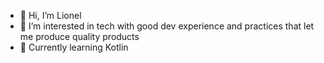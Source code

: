 - 👋 Hi, I’m Lionel
- 👀 I’m interested in tech with good dev experience and practices that let me produce quality products
- 🌱 Currently learning Kotlin

<!---
Lmottet/Lmottet is a ✨ special ✨ repository because its `README.md` (this file) appears on your GitHub profile.
You can click the Preview link to take a look at your changes.
--->
